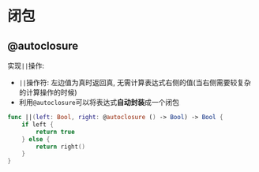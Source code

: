 # 闭包

## @autoclosure
实现`||`操作:

* `||`操作符: 左边值为真时返回真, 无需计算表达式右侧的值(当右侧需要较复杂的计算操作的时候)
* 利用`@autoclosure`可以将表达式**自动封装**成一个闭包

```swift
func ||(left: Bool, right: @autoclosure () -> Bool) -> Bool {
    if left {
        return true
    } else {
        return right()
    }
}
```




